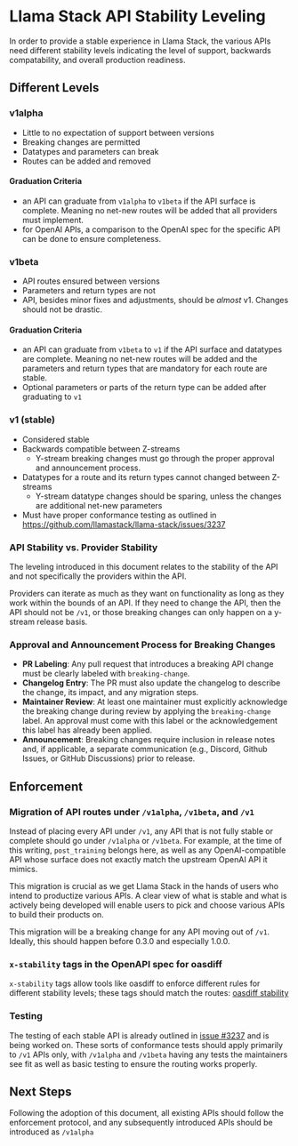 # Llama Stack API Stability Leveling

In order to provide a stable experience in Llama Stack, the various APIs need different stability levels indicating the level of support, backwards compatability, and overall production readiness.

## Different Levels

### v1alpha

- Little to no expectation of support between versions
- Breaking changes are permitted
- Datatypes and parameters can break
- Routes can be added and removed

#### Graduation Criteria

- an API can graduate from `v1alpha` to `v1beta` if the API surface is complete. Meaning no net-new routes will be added that all providers must implement.
- for OpenAI APIs, a comparison to the OpenAI spec for the specific API can be done to ensure completeness.

### v1beta

- API routes ensured between versions
- Parameters and return types are not
- API, besides minor fixes and adjustments, should be _almost_ v1. Changes should not be drastic.

#### Graduation Criteria

- an API can graduate from `v1beta` to `v1` if the API surface and datatypes are complete. Meaning no net-new routes will be added and the parameters and return types that are mandatory for each route are stable.
- Optional parameters or parts of the return type can be added after graduating to `v1`

### v1 (stable)

- Considered stable
- Backwards compatible between Z-streams
  - Y-stream breaking changes must go through the proper approval and announcement process.
- Datatypes for a route and its return types cannot changed between Z-streams
  - Y-stream datatype changes should be sparing, unless the changes are additional net-new parameters
- Must have proper conformance testing as outlined in https://github.com/llamastack/llama-stack/issues/3237

### API Stability vs. Provider Stability

The leveling introduced in this document relates to the stability of the API and not specifically the providers within the API.

Providers can iterate as much as they want on functionality as long as they work within the bounds of an API. If they need to change the API, then the API should not be `/v1`, or those breaking changes can only happen on a y-stream release basis.

### Approval and Announcement Process for Breaking Changes

- **PR Labeling**: Any pull request that introduces a breaking API change must be clearly labeled with `breaking-change`.
- **Changelog Entry**: The PR must also update the changelog to describe the change, its impact, and any migration steps.
- **Maintainer Review**: At least one maintainer must explicitly acknowledge the breaking change during review by applying the `breaking-change` label. An approval must come with this label or the acknowledgement this label has already been applied.
- **Announcement**: Breaking changes require inclusion in release notes and, if applicable, a separate communication (e.g., Discord, Github Issues, or GitHub Discussions) prior to release.

## Enforcement

### Migration of API routes under `/v1alpha`, `/v1beta`, and `/v1`

Instead of placing every API under `/v1`, any API that is not fully stable or complete should go under `/v1alpha` or `/v1beta`. For example, at the time of this writing,  `post_training` belongs here, as well as any OpenAI-compatible API whose surface does not exactly match the upstream OpenAI API it mimics.

This migration is crucial as we get Llama Stack in the hands of users who intend to productize various APIs. A clear view of what is stable and what is actively being developed will enable users to pick and choose various APIs to build their products on.

This migration will be a breaking change for any API moving out of `/v1`. Ideally, this should happen before 0.3.0 and especially 1.0.0.

### `x-stability` tags in the OpenAPI spec for oasdiff

`x-stability` tags allow tools like oasdiff to enforce different rules for different stability levels; these tags should match the routes: [oasdiff stability](https://github.com/oasdiff/oasdiff/blob/main/docs/STABILITY.md)

### Testing

The testing of each stable API is already outlined in [issue #3237](https://github.com/llamastack/llama-stack/issues/3237) and is being worked on. These sorts of conformance tests should apply primarily to `/v1` APIs only, with `/v1alpha` and `/v1beta` having any tests the maintainers see fit as well as basic testing to ensure the routing works properly.

## Next Steps

Following the adoption of this document, all existing APIs should follow the enforcement protocol, and any subsequently introduced APIs should be introduced as `/v1alpha`